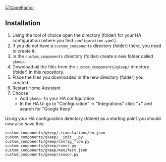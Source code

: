[![CodeFactor](https://www.codefactor.io/repository/github/blueblueblob/gkeep/badge)](https://www.codefactor.io/repository/github/blueblueblob/gkeep)




## Installation

1. Using the tool of choice open the directory (folder) for your HA configuration (where you find `configuration.yaml`).
2. If you do not have a `custom_components` directory (folder) there, you need to create it.
3. In the `custom_components` directory (folder) create a new folder called `gkeep`.
4. Download _all_ the files from the `custom_components/gkeep/` directory (folder) in this repository.
5. Place the files you downloaded in the new directory (folder) you created.
6. Restart Home Assistant
7. Choose:
   - Add `gkeep:` to your HA configuration.
   - In the HA UI go to "Configuration" -> "Integrations" click "+" and search for "Google Keep"

Using your HA configuration directory (folder) as a starting point you should now also have this:

```text
custom_components/gkeep/.translations/en.json
custom_components/gkeep/__init__.py
custom_components/gkeep/config_flow.py
custom_components/gkeep/const.py
custom_components/gkeep/manifest.json
custom_components/gkeep/sensor.py
```

